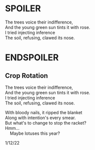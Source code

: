 # SPOILER
The trees voice their indifference,  
And the young green sun tints it with rose.  
I tried injecting inference  
The soil, refusing, clawed its nose.  
# ENDSPOILER

## Crop Rotation

The trees voice their indifference,  
And the young green sun tints it with rose.  
I tried injecting inference  
The soil, refusing, clawed its nose.  

With bloody nails, it ripped the blanket  
Along with intention's every smear.  
But what's to change to stop the racket?  
Hmm...  
&nbsp;&nbsp;&nbsp; Maybe lotuses this year?  
  
1/12/22
